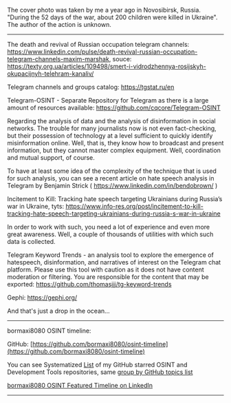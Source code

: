 
The cover photo was taken by me a year ago in Novosibirsk, Russia. "During the 52 days of the war, about 200 children were killed in Ukraine". The author of the action is unknown.

----

The death and revival of Russian occupation telegram channels: https://www.linkedin.com/pulse/death-revival-russian-occupation-telegram-channels-maxim-marshak, souce: https://texty.org.ua/articles/109498/smert-i-vidrodzhennya-rosijskyh-okupacijnyh-telehram-kanaliv/

Telegram channels and groups catalog: https://tgstat.ru/en

Telegram-OSINT - Separate Repository for Telegram as there is a large amount of resources available: https://github.com/cqcore/Telegram-OSINT

Regarding the analysis of data and the analysis of disinformation in social networks. The trouble for many journalists now is not even fact-checking, but their possession of technology at a level sufficient to quickly identify misinformation online. Well, that is, they know how to broadcast and present information, but they cannot master complex equipment. Well, coordination and mutual support, of course.

To have at least some idea of the complexity of the technique that is used for such analysis, you can see a recent article on hate speech analysis in Telegram by Benjamin Strick ( https://www.linkedin.com/in/bendobrown/ )

Incitement to Kill: Tracking hate speech targeting Ukrainians during Russia’s war in Ukraine, tyts: https://www.info-res.org/post/incitement-to-kill-tracking-hate-speech-targeting-ukrainians-during-russia-s-war-in-ukraine

In order to work with such, you need a lot of experience and even more great awareness.
Well, a couple of thousands of utilities with which such data is collected.

Telegram Keyword Trends - an analysis tool to explore the emergence of hatespeech, disinformation, and narratives of interest on the Telegram chat platform. Please use this tool with caution as it does not have content moderation or filtering. You are responsible for the content that may be exported: https://github.com/thomasjjj/tg-keyword-trends

Gephi: https://gephi.org/

And that's just a drop in the ocean...

----

bormaxi8080 OSINT timeline:

GitHub: [https://github.com/bormaxi8080/osint-timeline](https://github.com/bormaxi8080/osint-timeline)

You can see Systematized [List](https://github.com/bormaxi8080/github-starred-repos-builder/blob/main/starred_repos.md) of my GitHub starred OSINT and Development Tools repositories, same [group by GitHub topics list](https://github.com/bormaxi8080/starred)

[bormaxi8080 OSINT Featured Timeline on LinkedIn](https://www.linkedin.com/in/maxim-marshak/details/featured/)

----
